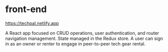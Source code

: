 # front-end

https://techpal.netlify.app

A React app focused on CRUD operations, user authentication, and router navigation management.
State managed in the Redux store. 
A user can sign in as an owner or renter to engage in peer-to-peer tech gear rental.
